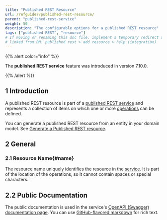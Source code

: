```yaml
---
title: "Published REST Resource"
url: /refguide7/published-rest-resource/
parent: "published-rest-service"
weight: 50
description: "The configurable options for a published REST resource"
tags: ["published REST", "resource"]
# If moving or renaming this doc file, implement a temporary redirect and let the respective team know they should update the URL in the product. See Mapping to Products for more details.
# linked from DM: published rest > add resource > help (integration)
---
```


{{% alert color="info" %}}

The **published REST service** feature was introduced in version 7.10.0.

{{% /alert %}}

## 1 Introduction

A published REST resource is part of a [published REST service](/refguide7/published-rest-service/) and represents a collection of items on which one or more [operations](/refguide7/published-rest-operation/) can be defined.

You can generate a published REST resource from an entity in your domain model. See [Generate a Published REST resource](/refguide7/generate-rest-resource/).

## 2 General

### 2.1 Resource Name{#name}

The resource name uniquely identifies the resource in the [service](/refguide7/published-rest-service/). It is part of the location of the operations, so it cannot contain spaces or special characters.

## <a name="public-documentation"></a>2.2 Public Documentation

The public documentation is used in the service's [OpenAPI (Swagger) documentation page](/refguide7/published-rest-services/#interactive-documentation). You can use [GitHub-flavored markdown](/refguide7/gfm-syntax/) for rich text.
